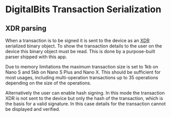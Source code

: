 # DigitalBits  Transaction Serialization

## XDR parsing

When a transaction is to be signed it is sent to the device as an [XDR](https://tools.ietf.org/html/rfc1832) serialized binary object. To show the transaction details to the user on the device this binary object must be read. This is done by a purpose-built parser shipped with this app.

Due to memory limitations the maximum transaction size is set to 1kb on Nano S and 5kb on Nano S Plus and Nano X. This should be sufficient for most usages, including multi-operation transactions up to 35 operations depending on the size of the operations.

Alternatively the user can enable hash signing. In this mode the transaction XDR is not sent to the device but only the hash of the transaction, which is the basis for a valid signature. In this case details for the transaction cannot be displayed and verified.